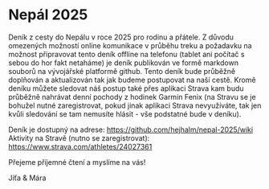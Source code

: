 # Nepál 2025
Deník z cesty do Nepálu v roce 2025 pro rodinu a přátele. Z důvodu omezených možností online komunikace v průběhu treku a požadavku na možnost připravovat tento deník offline na telefonu (tablet ani počítač s sebou do hor fakt netaháme) je deník publikován ve formě markdown souborů na vývojářské platformě github. Tento deník bude průběžně doplňován a aktualizován tak jak budeme postupovat na naší cestě. Kromě deníku můžete sledovat náš postup také přes aplikaci Strava kam budu průběžně nahrávat denní pochody z hodinek Garmin Fenix (na Stravu se je bohužel nutné zaregistrovat, pokud jinak aplikaci Strava nevyužíváte, tak jen kvůli sledování se tam nemusíte hlásit - vše podstatné bude v deníku).  

Deník je dostupný na adrese: https://github.com/hejhalm/nepal-2025/wiki
Aktivity na Stravě (nutno se zaregistrovat): https://www.strava.com/athletes/24027361

Přejeme příjemné čtení a myslíme na vás!

Jíťa & Mára

